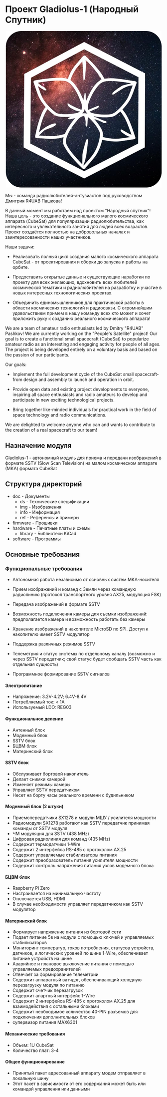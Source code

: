 # Проект Gladiolus-1 (Народный Спутник)
<div align="center"><img src="https://raw.githubusercontent.com/NarodniySputnik/Gladiolus-1/refs/heads/main/doc/img/logo.png"></div>

Мы - команда радиолюбителей-энтузиастов под руководством Дмитрия R4UAB Пашкова!

В данный момент мы работаем над проектом "Народный спутник"! 
Наша цель - это создание функционального малого космического аппарата (CubeSat) для популяризации радиолюбительства, как интересного и увлекательного занятия для людей всех возрастов. Проект создаётся полностью на добровольных началах и заинтересованности наших участников. 

Наши задачи: 

- Реализовать полный цикл создания малого космического аппарата CubeSat - от проектирования и сборки до запуска и работы на орбите. 

- Предоставить открытые данные и существующие наработки по проекту для всех желающих, вдохновить всех любителей космической тематики и радиолюбителей на разработку и участие в новых интересных технологических проектах. 

- Объединить единомышленников для практической работы в области космических технологий и радиосвязи.
С огромнейшим удовольствием примем в нашу команду всех кто может и хочет приложить руку к созданию реального космического аппарата!

We are a team of amateur radio enthusiasts led by Dmitry "R4UAB" Pashkov!
We are currently working on the "People's Satellite" project! Our goal is to create a functional small spacecraft (CubeSat) to popularize amateur radio as an interesting and engaging activity for people of all ages. The project is being developed entirely on a voluntary basis and based on the passion of our participants.

Our goals:

- Implement the full development cycle of the CubeSat small spacecraft-from design and assembly to launch and operation in orbit.

- Provide open data and existing project developments to everyone, inspiring all space enthusiasts and radio amateurs to develop and participate in new exciting technological projects.

- Bring together like-minded individuals for practical work in the field of space technology and radio communications.

We are delighted to welcome anyone who can and wants to contribute to the creation of a real spacecraft to our team!

## Назначение модуля
Gladiolus-1 - автономный модуль для приема и передачи изображений в формате SSTV (Slow Scan Television) на малом космическом аппарате (МКА) формата CubeSat

## Структура директорий
- doc - Документы
	- ds - Технические спецификации
	- img - Изображения
	- info - Информация
	- ref - Референсы и примеры
- firmware - Прошивки
- hardware - Печатные платы и схемы
	- library - Библиотеки KiCad
- software - Программы

## Основные требования

### Функциональные требования
- Автономная работа независимо от основных систем МКА-носителя
- Прием изображений и команд с Земли через командную радиолинию (протокол транспортного уровня AX25, модуляция FSK)
- Передача изображений в формате SSTV
- Возможность подключения камеры для съемки изображений: предполагается камера и возможность работать без камеры
- Хранение изображений в накопителе MicroSD по SPI. Доступ к накопителю имеет SSTV модулятор

- Поддержка различных режимов SSTV
- Телеметрия и статус системы по отдельному каналу (возможно и через SSTV передатчик; свой статус будет сообщать SSTV часть как отдельная сущность)
- Программное формирование SSTV сигналов

#### Электропитание
- Напряжение: 3.2V-4.2V; 6.4V-8.4V
- Потребляемый ток: < 1А
- Используемый LDO: REG03

#### Функциональное деление
- Антенный блок 
- Модемный блок
- SSTV блок
- БЦВМ блок
- Материнский блок 

#### SSTV блок
 - Обслуживает бортовой накопитель
 - Делает снимки камерой
 - Изменяет режимы камеры
 - Управляет SSTV передатчиком
 - Несет на борту часы реального времени с будильником

#### Модемный блок (2 штуки)
- Приемопередатчики SX1278 и модули МШУ / усилителя мощности
- Радиомодули SX1278 работают как SSTV передатчик принимая команды от SSTV модуля
- ЧМ модуляция для SSTV (438 MHz)
- Цифровая радиолиния для команд (435 MHz)
- Содержит термодатчики 1-Wire
- Содержит 2 интерфейса RS-485 c протоколом AX.25
- Содержит управляемые стабилизаторы питания
- Содержит преобразователь питания усилителя мощности
- Содержит контроль напряжения питания узлов модемного блока 

#### БЦВМ блок
- Raspberry Pi Zero 
- Настраивается на минимальную частоту
- Отключается USB, HDMI
- В случае необходимости управляет передатчиком как SSTV модулятор

#### Материнский блок
- Формирует напряжение питания из бортовой сети
- Подает питание 5в на модули с помощью ключей и управляемых стабилизаторов
- Мониторинг температур, токов потребления, статусов устройств, датчиков, и логических уровней по шине 1-Wire, обеспечивает питание устройств на шине
- Аварийное и плановое выключение питания с помощью управляемых предохранителей
- Отвечает за формирование телеметрии
- Содержит аппаратный ватчдог, обеспечивающий холодную перезагрузку модуля по питанию
- Содержит счетчик перезагрузок
- Содержит апартный интерфейс 1-Wire
- Содержит 2 интерфейса RS-485 с протоколом AX.25 для взаимодействия с остальными блоками
- Содержит необходимое количество 40-PIN разъемов для подключения дополнительных блоков
- супервизор питания MAX6301
  
#### Механические требования
- Объем: 1U CubeSat
- Количество плат: 3-4

#### Общее функционирование
- Принятый пакет адресованный аппарату модем отправляет в локальную шину
- Этот пакет в зависимости от его содержания может быть или командой управления или данными
